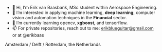 - 👋 Hi, I’m Erik van Baasbank, MSc student within Aerospace Engineering.
- 👀 I’m interested in applying machine learning, **deep learning**, computer vision and automation techniques in the **Financial** sector. 
- 🌱 I’m currently learning opencv, **xgboost**, and tensorflow.
- 📫 For private repositories, reach out to me: erikblueguitar@gmail.com or at @erikbaas

Amsterdam / Delft / Rotterdam, the Netherlands
